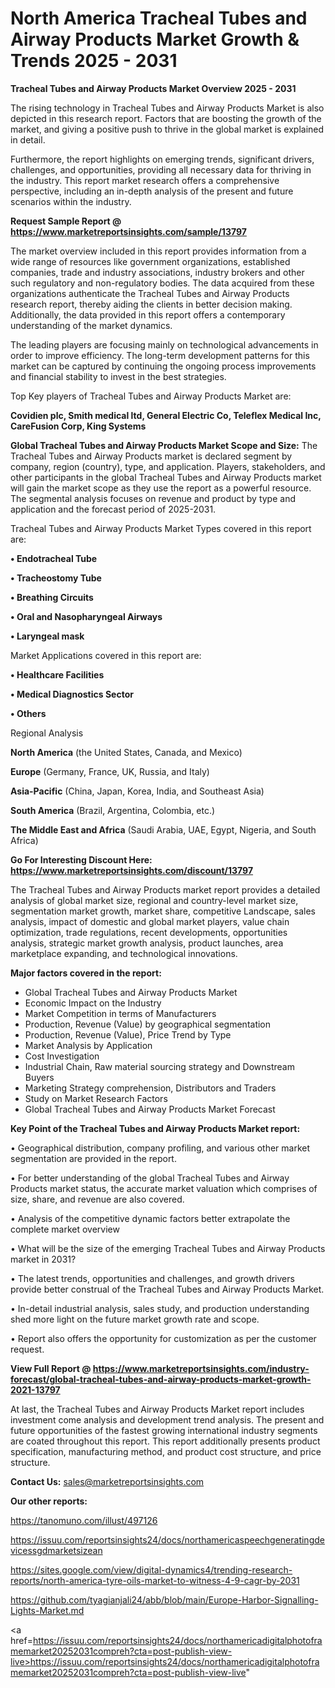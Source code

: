  # North America Tracheal Tubes and Airway Products Market Growth & Trends 2025 - 2031

<Strong> Tracheal Tubes and Airway Products Market Overview 2025 - 2031</strong>

The rising technology in Tracheal Tubes and Airway Products Market is also depicted in this research report. Factors that are boosting the growth of the market, and giving a positive push to thrive in the global market is explained in detail.

Furthermore, the report highlights on emerging trends, significant drivers, challenges, and opportunities, providing all necessary data for thriving in the industry. This report market research offers a comprehensive perspective, including an in-depth analysis of the present and future scenarios within the industry.

<strong>Request Sample Report @ <a href=https://www.marketreportsinsights.com/sample/13797>https://www.marketreportsinsights.com/sample/13797</a></strong>

The market overview included in this report provides information from a wide range of resources like government organizations, established companies, trade and industry associations, industry brokers and other such regulatory and non-regulatory bodies. The data acquired from these organizations authenticate the Tracheal Tubes and Airway Products research report, thereby aiding the clients in better decision making. Additionally, the data provided in this report offers a contemporary understanding of the market dynamics.

The leading players are focusing mainly on technological advancements in order to improve efficiency. The long-term development patterns for this market can be captured by continuing the ongoing process improvements and financial stability to invest in the best strategies.

Top Key players of Tracheal Tubes and Airway Products Market are:

<strong>Covidien plc, Smith medical ltd, General Electric Co, Teleflex Medical Inc, CareFusion Corp, King Systems</strong>

<strong><b>Global Tracheal Tubes and Airway Products Market Scope and Size:</b></strong>
The Tracheal Tubes and Airway Products market is declared segment by company, region (country), type, and application. Players, stakeholders, and other participants in the global Tracheal Tubes and Airway Products market will gain the market scope as they use the report as a powerful resource. The segmental analysis focuses on revenue and product by type and application and the forecast period of 2025-2031.

Tracheal Tubes and Airway Products Market Types covered in this report are:

<strong>• Endotracheal Tube

• Tracheostomy Tube

• Breathing Circuits

• Oral and Nasopharyngeal Airways

• Laryngeal mask</strong>

Market Applications covered in this report are:

<strong>• Healthcare Facilities

• Medical Diagnostics Sector

• Others</strong> 

Regional Analysis

<strong>North America</strong> (the United States, Canada, and Mexico)

<strong>Europe</strong> (Germany, France, UK, Russia, and Italy)

<strong>Asia-Pacific</strong> (China, Japan, Korea, India, and Southeast Asia)

<strong>South America</strong> (Brazil, Argentina, Colombia, etc.)

<strong>The Middle East and Africa</strong> (Saudi Arabia, UAE, Egypt, Nigeria, and South Africa)

<strong>Go For Interesting Discount Here: <a href=https://www.marketreportsinsights.com/discount/13797>https://www.marketreportsinsights.com/discount/13797</a></strong>

The Tracheal Tubes and Airway Products market report provides a detailed analysis of global market size, regional and country-level market size, segmentation market growth, market share, competitive Landscape, sales analysis, impact of domestic and global market players, value chain optimization, trade regulations, recent developments, opportunities analysis, strategic market growth analysis, product launches, area marketplace expanding, and technological innovations.

<strong><b>Major factors covered in the report:</b></strong>
<ul>
  <li>Global Tracheal Tubes and Airway Products Market </li>
  <li>Economic Impact on the Industry</li>
  <li>Market Competition in terms of Manufacturers</li>
  <li>Production, Revenue (Value) by geographical segmentation</li>
  <li>Production, Revenue (Value), Price Trend by Type</li>
  <li>Market Analysis by Application</li>
  <li>Cost Investigation</li>
  <li>Industrial Chain, Raw material sourcing strategy and Downstream Buyers</li>
  <li>Marketing Strategy comprehension, Distributors and Traders</li>
  <li>Study on Market Research Factors</li>
  <li>Global Tracheal Tubes and Airway Products Market Forecast</li>
</ul>

<strong><b>Key Point of the Tracheal Tubes and Airway Products Market report:</b></strong>

• Geographical distribution, company profiling, and various other market segmentation are provided in the report.

• For better understanding of the global Tracheal Tubes and Airway Products market status, the accurate market valuation which comprises of size, share, and revenue are also covered.

• Analysis of the competitive dynamic factors better extrapolate the complete market overview

• What will be the size of the emerging Tracheal Tubes and Airway Products market in 2031?

• The latest trends, opportunities and challenges, and growth drivers provide better construal of the Tracheal Tubes and Airway Products Market.

• In-detail industrial analysis, sales study, and production understanding shed more light on the future market growth rate and scope.

• Report also offers the opportunity for customization as per the customer request.

<strong><b>View Full Report @ <a href=https://www.marketreportsinsights.com/industry-forecast/global-tracheal-tubes-and-airway-products-market-growth-2021-13797>https://www.marketreportsinsights.com/industry-forecast/global-tracheal-tubes-and-airway-products-market-growth-2021-13797</a></b></strong>


At last, the Tracheal Tubes and Airway Products Market report includes investment come analysis and development trend analysis. The present and future opportunities of the fastest growing international industry segments are coated throughout this report. This report additionally presents product specification, manufacturing method, and product cost structure, and price structure.

<strong>Contact Us:</strong>
sales@marketreportsinsights.com

<strong>Our other reports:</strong>

<a href=https://tanomuno.com/illust/497126>https://tanomuno.com/illust/497126</a>

<a href=https://issuu.com/reportsinsights24/docs/northamericaspeechgeneratingdevicessgdmarketsizean>https://issuu.com/reportsinsights24/docs/northamericaspeechgeneratingdevicessgdmarketsizean</a>

<a href=https://sites.google.com/view/digital-dynamics4/trending-research-reports/north-america-tyre-oils-market-to-witness-4-9-cagr-by-2031>https://sites.google.com/view/digital-dynamics4/trending-research-reports/north-america-tyre-oils-market-to-witness-4-9-cagr-by-2031</a>

<a href=https://github.com/tyagianjali24/abb/blob/main/Europe-Harbor-Signalling-Lights-Market.md>https://github.com/tyagianjali24/abb/blob/main/Europe-Harbor-Signalling-Lights-Market.md</a>

<a href=https://issuu.com/reportsinsights24/docs/northamericadigitalphotoframemarket20252031compreh?cta=post-publish-view-live>https://issuu.com/reportsinsights24/docs/northamericadigitalphotoframemarket20252031compreh?cta=post-publish-view-live</a>"

